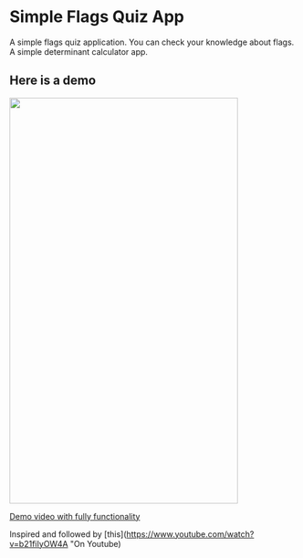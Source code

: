 # Simple Flags Quiz App
A simple flags quiz application. You can check your knowledge about flags. A simple determinant calculator app.


## Here is a demo
<img src="https://user-images.githubusercontent.com/56734609/113797665-21d78780-976b-11eb-9073-0a5ae178af60.gif" width="400" height="711"/>

[Demo video with fully functionality](https://youtu.be/pBY4IEZTZlQ "On Youtube")

Inspired and followed by [this](https://www.youtube.com/watch?v=b21fiIyOW4A "On Youtube)
